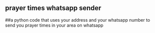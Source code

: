 ## prayer times whatsapp sender
##a python code that uses your address and your whatsapp number to send you prayer times in your area on whatsapp
